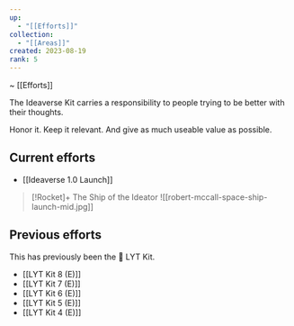 ```yaml
---
up:
  - "[[Efforts]]"
collection:
  - "[[Areas]]"
created: 2023-08-19
rank: 5
---
```

~ [[Efforts]] 

The Ideaverse Kit carries a responsibility to people trying to be better with their thoughts.

Honor it. Keep it relevant. And give as much useable value as possible.

## Current efforts
- [[Ideaverse 1.0 Launch]]

> [!Rocket]+ The Ship of the Ideator
> ![[robert-mccall-space-ship-launch-mid.jpg]]
## Previous efforts
This has previously been the 🧰 LYT Kit.

- [[LYT Kit 8 (E)]]
- [[LYT Kit 7 (E)]]
- [[LYT Kit 6 (E)]]
- [[LYT Kit 5 (E)]]
- [[LYT Kit 4 (E)]]



